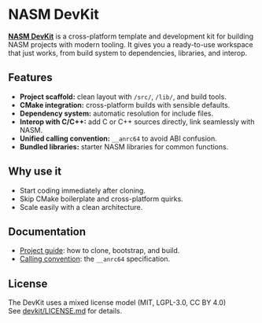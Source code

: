 # NASM DevKit

[**NASM DevKit**](https://github.com/anar-bastanov/nasm-devkit) is a cross-platform template and development kit for building NASM projects with modern tooling. It gives you a ready-to-use workspace that just works, from build system to dependencies, libraries, and interop.

## Features

* **Project scaffold:** clean layout with `/src/`, `/lib/`, and build tools.
* **CMake integration:** cross-platform builds with sensible defaults.
* **Dependency system:** automatic resolution for include files.
* **Interop with C/C++:** add C or C++ sources directly, link seamlessly with NASM.
* **Unified calling convention:** `__anrc64` to avoid ABI confusion.
* **Bundled libraries:** starter NASM libraries for common functions.

## Why use it

* Start coding immediately after cloning.
* Skip CMake boilerplate and cross-platform quirks.
* Scale easily with a clean architecture.

## Documentation

* [Project guide](GUIDE.md): how to clone, bootstrap, and build.
* [Calling convention](CALLING_CONVENTION.md): the `__anrc64` specification.

## License

The DevKit uses a mixed license model (MIT, LGPL-3.0, CC BY 4.0)</br>
See [devkit/LICENSE.md](LICENSE.md) for details.
